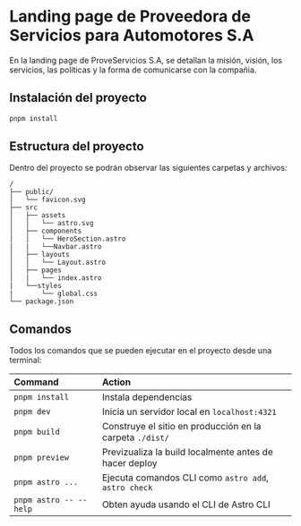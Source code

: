 # Landing page de Proveedora de Servicios para Automotores S.A

En la landing page de ProveServicios S.A, se detallan la misión, visión, los servicios, las políticas y la forma de comunicarse con la compañia.


## Instalación del proyecto
```sh
pnpm install
```


## Estructura del proyecto

Dentro del proyecto se podrán observar las siguientes carpetas y archivos:

```text
/
├── public/
│   └── favicon.svg
├── src
│   ├── assets
│   │   └── astro.svg
│   ├── components
│   │   └── HeroSection.astro
|   |   └──Navbar.astro
│   ├── layouts
│   │   └── Layout.astro
│   ├── pages
│   |   └── index.astro
|   └──styles
|       └── global.css
└── package.json
```

## Comandos

Todos los comandos que se pueden ejecutar en el proyecto desde una terminal:

| Command                   | Action                                           |
| :------------------------ | :----------------------------------------------- |
| `pnpm install`             | Instala dependencias                            |
| `pnpm dev`             | Inicia un servidor local en `localhost:4321`      |
| `pnpm build`           | Construye el sitio en producción en la carpeta `./dist/`          |
| `pnpm preview`         | Previzualiza la build localmente antes de hacer deploy    |
| `pnpm astro ...`       | Ejecuta comandos CLI como `astro add`, `astro check` |
| `pnpm astro -- --help` | Obten ayuda usando el CLI de Astro CLI                     |
